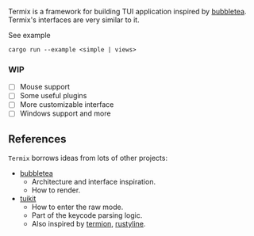 Termix is a framework for building TUI application inspired by [bubbletea](https://github.com/charmbracelet/bubbletea). Termix's interfaces are very similar to it.


See example
```
cargo run --example <simple | views>
```

### WIP
- [ ] Mouse support
- [ ] Some useful plugins
- [ ] More customizable interface
- [ ] Windows support
and more

## References

`Termix` borrows ideas from lots of other projects:

- [bubbletea](https://github.com/charmbracelet/bubbletea)
  - Architecture and interface inspiration.
  - How to render.
- [tuikit](https://github.com/lotabout/tuikit)
  - How to enter the raw mode.
  - Part of the keycode parsing logic.
  - Also inspired by [termion](https://gitlab.redox-os.org/redox-os/termion), [rustyline](https://github.com/kkawakam/rustyline).
